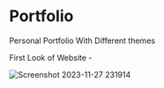 # Portfolio
Personal Portfolio With Different themes

First Look of Website -

![Screenshot 2023-11-27 231914](https://github.com/manishartiya/Portfolio/assets/115866197/9d8b7fe9-c9d0-4dfe-9582-897f2da96cdf)
